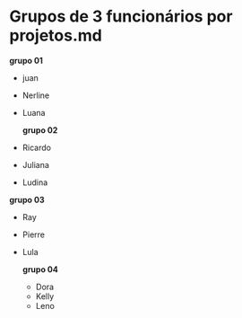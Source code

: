 #             Grupos de 3 funcionários por projetos.md



**grupo 01**                      

- juan                       
- Nerline
- Luana

  **grupo 02**

- Ricardo
- Juliana
- Ludina

**grupo 03**

- Ray

- Pierre

- Lula

  **grupo 04**

  - Dora
  - Kelly
  - Leno